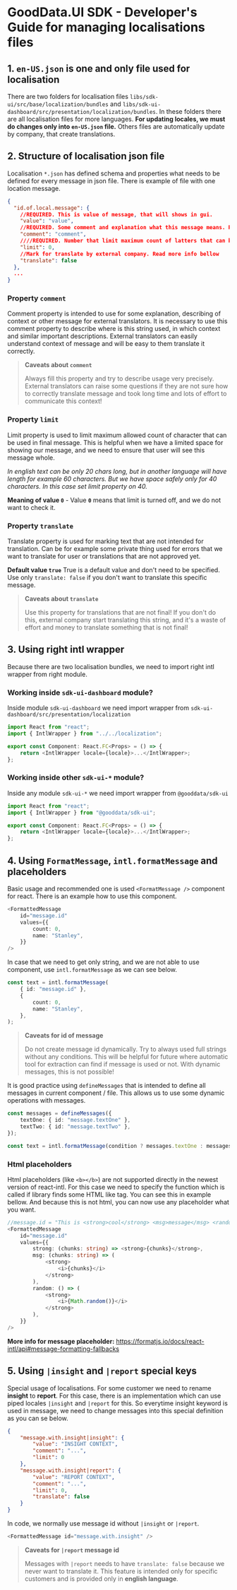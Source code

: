 # GoodData.UI SDK - Developer's Guide for managing localisations files

## 1. `en-US.json` is one and only file used for localisation

There are two folders for localisation files `libs/sdk-ui/src/base/localization/bundles` and `libs/sdk-ui-dashboard/src/presentation/localization/bundles`. In these folders there are all localisation files for more languages. **For updating locales, we must do changes only into `en-US.json` file.** Others files are automatically update by company, that create translations.

## 2. Structure of localisation json file

Localisation `*.json` has defined schema and properties what needs to be defined for every message in json file. There is example of file with one location message.

```json
{
  "id.of.local.message": {
    //REQUIRED. This is value of message, that will shows in gui.
    "value": "value",
    //REQUIRED. Some comment and explanation what this message means. Read more info bellow.
    "comment": "comment",
    ////REQUIRED. Number that limit maximum count of latters that can be in value. Read more info bellow.
    "limit": 0,
    //Mark for translate by external company. Read more info bellow
    "translate": false
  },
  ...
}
```

### Property `comment`

Comment property is intended to use for some explanation, describing of context or other message for external translators. It is necessary to use this comment property to describe where is this string used, in which context and similar important descriptions. External translators
can easily understand context of message and will be easy to them translate it correctly.

> **Caveats about `comment`**
>
> Always fill this property and try to describe usage very precisely. External translators can raise some questions if they are not sure how to correctly translate message and took long time and lots of effort to communicate this context!

### Property `limit`

Limit property is used to limit maximum allowed count of character that can be used in final message. This is helpful when we have a limited space for showing our message, and we need to ensure that user will see this message whole.

_In english text can be only 20 chars long, but in another language will have length for example 60 characters. But we have space safely only for 40 characters. In this case set limit property on 40._

**Meaning of value `0`** - Value **`0`** means that limit is turned off, and we do not want to check it.

### Property `translate`

Translate property is used for marking text that are not intended for translation. Can be for example some private thing used for errors that we want to translate for user or translations that are not approved yet.

**Default value `true`** True is a default value and don't need to be specified. Use only `translate: false` if you don't want to translate this specific message.

> **Caveats about `translate`**
>
> Use this property for translations that are not final! If you don't do this, external company start translating this string, and it's a waste of effort and money to translate something that is not final!

## 3. Using right intl wrapper

Because there are two localisation bundles, we need to import right intl wrapper from right module.

### Working inside `sdk-ui-dashboard` module?

Inside module `sdk-ui-dashboard` we need import wrapper from `sdk-ui-dashboard/src/presentation/localization`

```typescript jsx
import React from "react";
import { IntlWrapper } from "../../localization";

export const Component: React.FC<Props> = () => {
    return <IntlWrapper locale={locale}>...</IntlWrapper>;
};
```

### Working inside other `sdk-ui-*` module?

Inside any module `sdk-ui-*` we need import wrapper from `@gooddata/sdk-ui`

```typescript jsx
import React from "react";
import { IntlWrapper } from "@gooddata/sdk-ui";

export const Component: React.FC<Props> = () => {
    return <IntlWrapper locale={locale}>...</IntlWrapper>;
};
```

## 4. Using `FormatMessage`, `intl.formatMessage` and placeholders

Basic usage and recommended one is used `<FormatMessage />` component for react. There is an example how to use this component.

```typescript jsx
<FormattedMessage
    id="message.id"
    values={{
        count: 0,
        name: "Stanley",
    }}
/>
```

In case that we need to get only string, and we are not able to use component, use `intl.formatMessage` as we can see below.

```typescript jsx
const text = intl.formatMessage(
    { id: "message.id" },
    {
        count: 0,
        name: "Stanley",
    },
);
```

> **Caveats for id of message**
>
> Do not create message id dynamically. Try to always used full strings without any conditions. This will be helpful for future where automatic tool for extraction can find if message is used or not. With dynamic messages, this is not possible!

It is good practice using `defineMessages` that is intended to define all messages in current component / file. This allows us to use some dynamic operations with messages.

```typescript jsx
const messages = defineMessages({
    textOne: { id: "message.textOne" },
    textTwo: { id: "message.textTwo" },
});

const text = intl.formatMessage(condition ? messages.textOne : messages.textTwo);
```

### Html placeholders

Html placeholders (like `<b></b>`) are not supported directly in the newest version of react-intl. For this case we need to specify the function which is called if library finds some HTML like tag. You can see this in example bellow. And because this is not html, you can now use any placeholder what you want.

```typescript jsx
//message.id = "This is <strong>cool</strong> <msg>message</msg> <random />."
<FormattedMessage
    id="message.id"
    values={{
        strong: (chunks: string) => <strong>{chunks}</strong>,
        msg: (chunks: string) => (
            <strong>
                <i>{chunks}</i>
            </strong>
        ),
        random: () => (
            <strong>
                <i>{Math.random()}</i>
            </strong>
        ),
    }}
/>
```

**More info for message placeholder:** https://formatjs.io/docs/react-intl/api#message-formatting-fallbacks

## 5. Using `|insight` and `|report` special keys

Special usage of localisations. For some customer we need to rename **insight** to **report**. For this case, there is an implementation which can use piped locales `|insight` and `|report` for this. So everytime insight keyword is used in message, we need to change messages into this special definition as you can se below.

```json
{
    "message.with.insight|insight": {
        "value": "INSIGHT CONTEXT",
        "comment": "...",
        "limit": 0
    },
    "message.with.insight|report": {
        "value": "REPORT CONTEXT",
        "comment": "...",
        "limit": 0,
        "translate": false
    }
}
```

In code, we normally use message id without `|insight` or `|report`.

```typescript jsx
<FormattedMessage id="message.with.insight" />
```

> **Caveats for `|report` message id**
>
> Messages with `|report` needs to have `translate: false` because we never want to translate it. This feature is intended only for specific customers and is provided only in **english language**.
